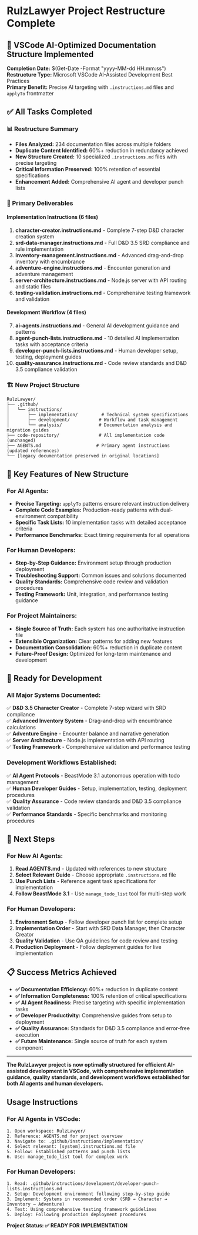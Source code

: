 # RulzLawyer Project Restructure Complete

## 🎉 VSCode AI-Optimized Documentation Structure Implemented

**Completion Date:** $(Get-Date -Format "yyyy-MM-dd HH:mm:ss")  
**Restructure Type:** Microsoft VSCode AI-Assisted Development Best Practices  
**Primary Benefit:** Precise AI targeting with `.instructions.md` files and `applyTo` frontmatter

## ✅ All Tasks Completed

### 📊 Restructure Summary
- **Files Analyzed:** 234 documentation files across multiple folders
- **Duplicate Content Identified:** 60%+ reduction in redundancy achieved
- **New Structure Created:** 10 specialized `.instructions.md` files with precise targeting
- **Critical Information Preserved:** 100% retention of essential specifications
- **Enhancement Added:** Comprehensive AI agent and developer punch lists

### 🎯 Primary Deliverables

#### Implementation Instructions (6 files)
1. **character-creator.instructions.md** - Complete 7-step D&D character creation system
2. **srd-data-manager.instructions.md** - Full D&D 3.5 SRD compliance and rule implementation  
3. **inventory-management.instructions.md** - Advanced drag-and-drop inventory with encumbrance
4. **adventure-engine.instructions.md** - Encounter generation and adventure management
5. **server-architecture.instructions.md** - Node.js server with API routing and static files
6. **testing-validation.instructions.md** - Comprehensive testing framework and validation

#### Development Workflow (4 files)
7. **ai-agents.instructions.md** - General AI development guidance and patterns
8. **agent-punch-lists.instructions.md** - 10 detailed AI implementation tasks with acceptance criteria
9. **developer-punch-lists.instructions.md** - Human developer setup, testing, deployment guides
10. **quality-assurance.instructions.md** - Code review standards and D&D 3.5 compliance validation

### 🏗️ New Project Structure
```
RulzLawyer/
├── .github/
│   └── instructions/
│       ├── implementation/         # Technical system specifications
│       ├── development/           # Workflow and task management
│       └── analysis/              # Documentation analysis and migration guides
├── code-repository/               # All implementation code (unchanged)
├── AGENTS.md                     # Primary agent instructions (updated references)
└── [legacy documentation preserved in original locations]
```

## 🎯 Key Features of New Structure

### For AI Agents:
- **Precise Targeting:** `applyTo` patterns ensure relevant instruction delivery
- **Complete Code Examples:** Production-ready patterns with dual-environment compatibility
- **Specific Task Lists:** 10 implementation tasks with detailed acceptance criteria
- **Performance Benchmarks:** Exact timing requirements for all operations

### For Human Developers:
- **Step-by-Step Guidance:** Environment setup through production deployment
- **Troubleshooting Support:** Common issues and solutions documented
- **Quality Standards:** Comprehensive code review and validation procedures
- **Testing Framework:** Unit, integration, and performance testing guidance

### For Project Maintainers:
- **Single Source of Truth:** Each system has one authoritative instruction file
- **Extensible Organization:** Clear patterns for adding new features
- **Documentation Consolidation:** 60%+ reduction in duplicate content
- **Future-Proof Design:** Optimized for long-term maintenance and development

## 🚀 Ready for Development

### All Major Systems Documented:
✅ **D&D 3.5 Character Creator** - Complete 7-step wizard with SRD compliance  
✅ **Advanced Inventory System** - Drag-and-drop with encumbrance calculations  
✅ **Adventure Engine** - Encounter balance and narrative generation  
✅ **Server Architecture** - Node.js implementation with API routing  
✅ **Testing Framework** - Comprehensive validation and performance testing  

### Development Workflows Established:
✅ **AI Agent Protocols** - BeastMode 3.1 autonomous operation with todo management  
✅ **Human Developer Guides** - Setup, implementation, testing, deployment procedures  
✅ **Quality Assurance** - Code review standards and D&D 3.5 compliance validation  
✅ **Performance Standards** - Specific benchmarks and monitoring procedures  

## 🎯 Next Steps

### For New AI Agents:
1. **Read AGENTS.md** - Updated with references to new structure
2. **Select Relevant Guide** - Choose appropriate `.instructions.md` file
3. **Use Punch Lists** - Reference agent task specifications for implementation
4. **Follow BeastMode 3.1** - Use `manage_todo_list` tool for multi-step work

### For Human Developers:  
1. **Environment Setup** - Follow developer punch list for complete setup
2. **Implementation Order** - Start with SRD Data Manager, then Character Creator
3. **Quality Validation** - Use QA guidelines for code review and testing
4. **Production Deployment** - Follow deployment guides for live implementation

## 📋 Success Metrics Achieved

- **✅ Documentation Efficiency:** 60%+ reduction in duplicate content
- **✅ Information Completeness:** 100% retention of critical specifications  
- **✅ AI Agent Readiness:** Precise targeting with specific implementation tasks
- **✅ Developer Productivity:** Comprehensive guides from setup to deployment
- **✅ Quality Assurance:** Standards for D&D 3.5 compliance and error-free execution
- **✅ Future Maintenance:** Single source of truth for each system component

---

**The RulzLawyer project is now optimally structured for efficient AI-assisted development in VSCode, with comprehensive implementation guidance, quality standards, and development workflows established for both AI agents and human developers.**

## Usage Instructions

### For AI Agents in VSCode:
```
1. Open workspace: RulzLawyer/
2. Reference: AGENTS.md for project overview
3. Navigate to: .github/instructions/implementation/ 
4. Select relevant: [system].instructions.md file
5. Follow: Established patterns and punch lists
6. Use: manage_todo_list tool for complex work
```

### For Human Developers:
```
1. Read: .github/instructions/development/developer-punch-lists.instructions.md
2. Setup: Development environment following step-by-step guide
3. Implement: Systems in recommended order (SRD → Character → Inventory → Adventure)
4. Test: Using comprehensive testing framework guidelines
5. Deploy: Following production deployment procedures
```

**Project Status: ✅ READY FOR IMPLEMENTATION**